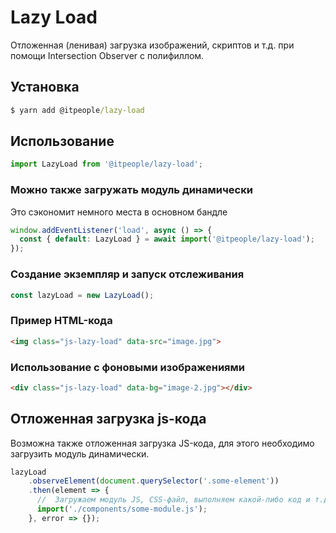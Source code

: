# Lazy Load

Отложенная (ленивая) загрузка изображений, скриптов и т.д. при помощи Intersection Observer c полифиллом.

## Установка

```cmd
$ yarn add @itpeople/lazy-load
```

## Использование

```js
import LazyLoad from '@itpeople/lazy-load';
```

### Можно также загружать модуль динамически

Это сэкономит немного места в основном бандле

```js
window.addEventListener('load', async () => {
  const { default: LazyLoad } = await import('@itpeople/lazy-load');
});
```

### Создание экземпляр и запуск отслеживания

```js
const lazyLoad = new LazyLoad();
``` 

### Пример HTML-кода

```html
<img class="js-lazy-load" data-src="image.jpg">
```

### Использование с фоновыми изображениями

```html
<div class="js-lazy-load" data-bg="image-2.jpg"></div>
```

## Отложенная загрузка js-кода

Возможна также отложенная загрузка JS-кода, для этого необходимо загрузить модуль динамически.

```js
lazyLoad
    .observeElement(document.querySelector('.some-element'))
    .then(element => {
      //  Загружаем модуль JS, CSS-файл, выполняем какой-либо код и т.д.
      import('./components/some-module.js');
    }, error => {});
```